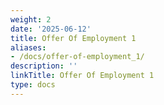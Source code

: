 ```yaml
---
weight: 2
date: '2025-06-12'
title: Offer Of Employment 1
aliases:
- /docs/offer-of-employment_1/
description: ''
linkTitle: Offer Of Employment 1
type: docs
---
```


